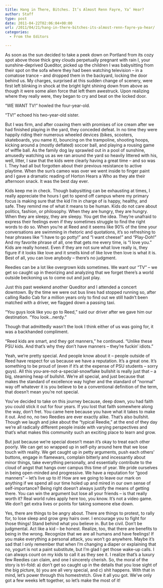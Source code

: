```yaml
---
title: Hang in There, Bitches. It’s Almost Renn Fayre, Ya’ Hear?
author: Staff
type: post
date: 2011-04-22T02:06:04+00:00
url: /2011/04/21/hang-in-there-bitches-its-almost-renn-fayre-ya-hear/
categories:
  - From the Editors

---
```

As soon as the sun decided to take a peek down on Portland from its cozy spot above those thick grey clouds perpetually pregnant with rain I, your sunshine-deprived Queditor, picked up the children I was babysitting from their spot on the sofa where they had been watching television – in a comatose trance – and dropped them in the backyard, locking the door behind us. My charges, surprised at this sudden change of scenery, were first left blinking in shock at the bright light shining down from above as though it were some alien force that left them awestruck. Upon realizing where they really were, they began to cry and beat on the locked door.

“WE WANT TV!” howled the four-year-old.

“TV!” echoed his two-year-old sister.

But I was firm, and after coaxing them with promises of ice cream after we had finished playing in the yard, they conceded defeat. In no time they were happily riding their numerous wheeled devices (bikes, scooters, skateboards, you name it), bouncing on the trampoline, shooting hoops, kicking around a (mostly deflated) soccer ball, and playing a rousing game of wiffle ball. As the family dog lay sprawled out in a pool of sunshine, amusedly watching us as we ran around the yard so heavily littered with his, well, litter, I saw that the kids were clearly having a great time – and so was I. They had all but forgotten about their previous resistance to active playtime. When the sun’s cameo was over we went inside to finger paint and I gave a dramatic reading of Horton Hears a Who as they ate their afternoon snack. It was the best day ever.

Kids keep me in check. Though babysitting can be exhausting at times, I really appreciate the hours I get to spend off campus where my primary focus is making sure that the kid I’m in charge of is happy, healthy, and safe. They remind me of what it means to be human. Kids do not care about politics, fashion, or philosophy. When they are hungry, they are hungry. When they are sleepy, they are sleepy. You get the idea. They’re unafraid to express their feelings even if they sometimes struggle to find the right words to do so. When you’re at Reed and it seems like 90% of the time your conversations are swimming in rhetoric and quotations, it’s so refreshing to hear phrases like “I have to go potty!” and “I want cheese!” and “Play-Doh!” And my favorite phrase of all, one that gets me every time, is “I love you.” Kids are really honest. Even if they are not sure what love really is, they figure if it looks like love and it smells kind of like love then love is what it is. Best of all, you can love anybody – there’s no judgment.

Reedies can be a lot like overgrown kids sometimes. We want our “TV” – we get so caught up in theorizing and analyzing that we forget there’s a world outside beckoning us to come out and just play.

Just this past weekend another Queditor and I attended a concert downtown. By the time we were out bus lines had stopped running so, after calling Radio Cab for a million years only to find out we still hadn’t been matched with a driver, we flagged down a passing taxi.

“You guys look like you go to Reed,” said our driver after we gave him our destination. “You look…nerdy.”

Though that admittedly wasn’t the look I think either of us was going for, it was a backhanded compliment.

“Reed kids are smart, and they got manners,” he continued. “Unlike these PSU kids. And that’s why they don’t have manners – they’re fuckin’ idiots.”

Yeah, we’re pretty special. And people know about it – people outside of Reed have respect for us because we have a reputation. It’s a great one. It’s something to be proud of (even if it’s at the expense of PSU students – sorry guys). All this you-are-not-a-special-snowflake bullshit is really just that – a big, steaming heap of bullshit. We’re all special, and just because that makes the standard of excellence way higher and the standard of “normal” way off whatever it is you believe to be a conventional definition of the term, that doesn’t mean you’re not special.

You’ve decided to take on this journey because, deep down, you had faith you could stick it out for four years. If you lost that faith somewhere along the way, don’t fret. You came here because you have what it takes to make it out. And no, no two Reedies are ever exactly alike. That’s also bullshit. Though we laugh and joke about the “typical Reedie,” at the end of they day we’re all radically different people inside with varying perspectives and that’s what makes this community such an exciting place to learn and grow.

But just because we’re special doesn’t mean it’s okay to treat each other poorly. We can get so wrapped up in self-pity around here that we lose touch with reality. We get caught up in petty arguments, push each others’ buttons, engage in flamewars, complain bitterly and incessantly about minor things, take everything personally, and essentially contribute to the cloud of angst that hangs over campus this time of year. We pride ourselves in being open-minded and progressive. We have a reputation for “good manners” – let’s live up to it! How are we going to leave our mark on anything if we spend all our time holed up and mired in our own sense of self-importance? Being right doesn’t always justify the means of getting there. You can win the argument but lose all your friends – is that really worth it? Real world rules apply here too, you know. It’s not a video game. We don’t get extra lives or points for taking someone else down.

Yes, there are things to be angry about. There are things to protest, to rally for, to lose sleep and grow grey hairs over. I encourage you to fight for those things! Stand behind what you believe in. But be civil. Don’t be judgmental. Act like a kid – be honest. Realize, too, that there are benefits to being in the wrong. Recognize that we are all humans and have feelings! If you make everything a personal attack, you won’t go anywhere. Maybe it’s sad that I only remember that when I’m changing a diaper or explaining that no, yogurt is not a paint substitute, but I’m glad I get those wake-up calls. I can always count on my kids to call it as they see it. I realize that’s a luxury few Reedies can claim, and one I sincerely cherish. So, the moral of the story is tri-fold: a) don’t get so caught up in the details that you lose sight of the big picture, b) you are all very special, and c) shit happens. With that in mind, let’s power through this homestretch. Give it all you got. We’ve only got a few weeks left together, so let’s make the most of it!